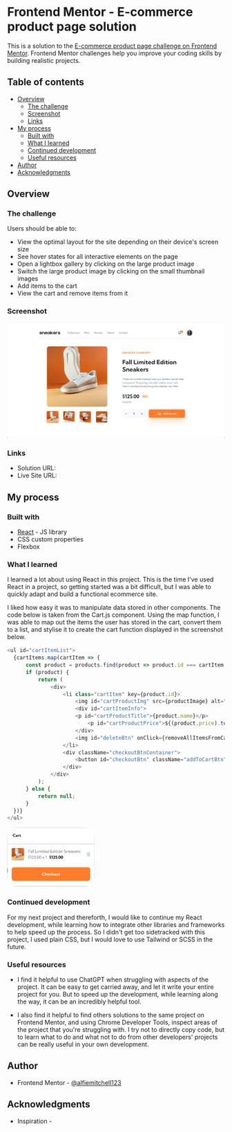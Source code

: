 # Frontend Mentor - E-commerce product page solution

This is a solution to the [E-commerce product page challenge on Frontend Mentor](https://www.frontendmentor.io/challenges/ecommerce-product-page-UPsZ9MJp6). Frontend Mentor challenges help you improve your coding skills by building realistic projects.

## Table of contents

- [Overview](#overview)
  - [The challenge](#the-challenge)
  - [Screenshot](#screenshot)
  - [Links](#links)
- [My process](#my-process)
  - [Built with](#built-with)
  - [What I learned](#what-i-learned)
  - [Continued development](#continued-development)
  - [Useful resources](#useful-resources)
- [Author](#author)
- [Acknowledgments](#acknowledgments)

## Overview

### The challenge

Users should be able to:

- View the optimal layout for the site depending on their device's screen size
- See hover states for all interactive elements on the page
- Open a lightbox gallery by clicking on the large product image
- Switch the large product image by clicking on the small thumbnail images
- Add items to the cart
- View the cart and remove items from it

### Screenshot

![](./design/screenshot.jpg)

### Links

- Solution URL: [](https://your-solution-url.com)
- Live Site URL: [](https://alfiemitchell123.github.io/Ecommerce-Page/)

## My process

### Built with

- [React](https://reactjs.org/) - JS library
- CSS custom properties
- Flexbox

### What I learned

I learned a lot about using React in this project. This is the time I've used React in a project, so getting started was a bit difficult, but I was able to quickly adapt and build a functional ecommerce site.

I liked how easy it was to manipulate data stored in other components. The code below is taken from the Cart.js component. Using the map function, I was able to map out the items the user has stored in the cart, convert them to a list, and stylise it to create the cart function displayed in the screenshot below.

```js
<ul id="cartItemList">
  {cartItems.map(cartItem => {
      const product = products.find(product => product.id === cartItem.productId);
      if (product) {
          return (
              <div>
                  <li class="cartItem" key={product.id}>
                      <img id="cartProductImg" src={productImage} alt="Img" />
                      <div id="cartItemInfo">
                      <p id="cartProductTitle">{product.name}</p>
                          <p id="cartProductPrice">${(product.price).toFixed(2)} x {cartItem.quantity} <b>${(product.price * cartItem.quantity).toFixed(2)}</b></p>
                      </div>
                      <img id="deleteBtn" onClick={removeAllItemsFromCart} src={deleteIcon} alt="Delete" />
                  </li>
                  <div className="checkoutBtnContainer">
                      <button id="checkoutBtn" className="addToCartBtn">Checkout</button>
                  </div>
              </div>
          );
      } else {
          return null;
      }
  })}
</ul>
```

<img src="./design/cart_screenshot.jpg" alt="Cart Screenshot" style="border-radius: 20px;" width="40%" height="40%"/>

### Continued development

For my next project and thereforth, I would like to continue my React development, while learning how to integrate other libraries and frameworks to help speed up the process. So I didn't get too sidetracked with this project, I used plain CSS, but I would love to use Tailwind or SCSS in the future.

### Useful resources

- I find it helpful to use ChatGPT when struggling with aspects of the project. It can be easy to get carried away, and let it write your entire project for you. But to speed up the development, while learning along the way, it can be an incredibly helpful tool.

- I also find it helpful to find others solutions to the same project on Frontend Mentor, and using Chrome Developer Tools, inspect areas of the project that you're struggling with. I try not to directly copy code, but to learn what to do and what not to do from other developers' projects can be really useful in your own development.

## Author

- Frontend Mentor - [@alfiemitchell123](https://www.frontendmentor.io/profile/alfiemitchell123)

## Acknowledgments

- Inspiration - [](https://www.frontendmentor.io/solutions/ecommerce-product-page-using-react-VYvuqIydra)
                [](https://github.com/SaraMajeed/ecommerce-product-page)